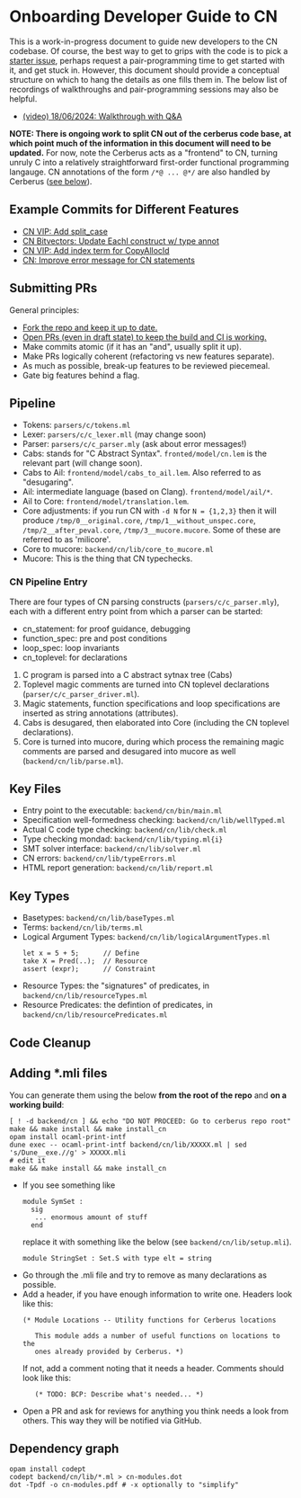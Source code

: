 # Onboarding Developer Guide to CN

This is a work-in-progress document to guide new developers to the CN codebase.
Of course, the best way to get to grips with the code is to pick a [starter
issue](https://github.com/orgs/GaloisInc/projects/23/views/9?filterQuery=label%3Acn+is%3Aopen+expertise%3Aonboarding),
perhaps request a pair-programming time to get started with it, and get stuck
in. However, this document should provide a conceptual structure on which to
hang the details as one fills them in. The below list of recordings of
walkthroughs and pair-programming sessions may also be helpful.

* [(video) 18/06/2024: Walkthrough with Q&A](https://drive.google.com/file/d/15aoDeTGtcx_JbESEli6aICcSC5eo8fEV/view?usp=sharing)

**NOTE: There is ongoing work to split CN out of the cerberus code base, at
which point much of the information in this document will need to be updated.**
For now, note the Cerberus acts as a "frontend" to CN, turning unruly C into a
relatively straightforward first-order functional programming langauge. CN
annotations of the form `/*@ ... @*/` are also handled by Cerberus ([see
below](#cn-pipeline-entry)).

## Example Commits for Different Features

* [CN VIP: Add split_case](https://github.com/rems-project/cerberus/commit/67e60e701fefbcfb6c581a6c18eb2355a277afc4)
* [CN Bitvectors: Update EachI construct w/ type annot](https://github.com/rems-project/cerberus/commit/79ddfa37fd199a147e6f4f55e2d5b73cea6b9d83)
* [CN VIP: Add index term for CopyAllocId](https://github.com/rems-project/cerberus/commit/4081026bd0e9a27ad536e31713766cb275242d73)
* [CN: Improve error message for CN statements](https://github.com/rems-project/cerberus/commit/39cbf5ccd9aced4c6eef9cbc9dfecd0bcd6c7eb9)

## Submitting PRs

General principles:

* [Fork the repo and keep it up to date.](https://github.com/rems-project/cerberus/blob/master/backend/cn/CONTRIBUTING.md#fork-the-repo)
* [Open PRs (even in draft state) to keep the build and CI is working.](https://github.com/rems-project/cerberus/blob/master/backend/cn/CONTRIBUTING.md#create-a-pr-and-get-it-reviewed)
* Make commits atomic (if it has an "and", usually split it up).
* Make PRs logically coherent (refactoring vs new features separate).
* As much as possible, break-up features to be reviewed piecemeal.
* Gate big features behind a flag.

## Pipeline

* Tokens: `parsers/c/tokens.ml`
* Lexer: `parsers/c/c_lexer.mll` (may change soon)
* Parser: `parsers/c/c_parser.mly` (ask about error messages!)
* Cabs: stands for "C Abstract Syntax". `fronted/model/cn.lem` is the relevant
  part (will change soon).
* Cabs to Ail: `frontend/model/cabs_to_ail.lem`. Also referred to as "desugaring".
* Ail: intermediate language (based on Clang). `frontend/model/ail/*`.
* Ail to Core: `frontend/model/translation.lem`.
* Core adjustments: if you run CN with `-d N` for `N = {1,2,3}` then it will
  produce `/tmp/0__original.core`, `/tmp/1__without_unspec.core`,
  `/tmp/2__after_peval.core`, `/tmp/3__mucore.mucore`. Some of these are referred to as 'milicore'.
* Core to mucore: `backend/cn/lib/core_to_mucore.ml`
* Mucore: This is the thing that CN typechecks.

### CN Pipeline Entry

There are four types of CN parsing constructs (`parsers/c/c_parser.mly`), each
with a different entry point from which a parser can be started:
- cn\_statement: for proof guidance, debugging
- function\_spec: pre and post conditions
- loop\_spec: loop invariants
- cn\_toplevel: for declarations

1. C program is parsed into a C abstract sytnax tree (Cabs)
2. Toplevel magic comments are turned into CN toplevel declarations (`parser/c/c_parser_driver.ml`).
3. Magic statements, function specifications and loop specifications are
  inserted as string annotations (attributes).
4. Cabs is desugared, then elaborated into Core (including the CN toplevel declarations).
5. Core is turned into mucore, during which process the remaining magic
  comments are parsed and desugared into mucore as well (`backend/cn/lib/parse.ml`).

## Key Files

* Entry point to the executable: `backend/cn/bin/main.ml`
* Specification well-formedness checking: `backend/cn/lib/wellTyped.ml`
* Actual C code type checking: `backend/cn/lib/check.ml`
* Type checking mondad: `backend/cn/lib/typing.ml{i}`
* SMT solver interface: `backend/cn/lib/solver.ml`
* CN errors: `backend/cn/lib/typeErrors.ml`
* HTML report generation: `backend/cn/lib/report.ml`

## Key Types

* Basetypes: `backend/cn/lib/baseTypes.ml`
* Terms: `backend/cn/lib/terms.ml`
* Logical Argument Types: `backend/cn/lib/logicalArgumentTypes.ml`
    ```
    let x = 5 + 5;      // Define
    take X = Pred(..);  // Resource
    assert (expr);      // Constraint
    ```
* Resource Types: the "signatures" of predicates, in `backend/cn/lib/resourceTypes.ml`
* Resource Predicates: the defintion of predicates, in `backend/cn/lib/resourcePredicates.ml`

## Code Cleanup

## Adding \*.mli files

You can generate them using the below **from the root of the repo** and **on a working build**:
``` 
[ ! -d backend/cn ] && echo "DO NOT PROCEED: Go to cerberus repo root" 
make && make install && make install_cn
opam install ocaml-print-intf
dune exec -- ocaml-print-intf backend/cn/lib/XXXXX.ml | sed 's/Dune__exe.//g' > XXXXX.mli
# edit it
make && make install && make install_cn
```

* If you see something like
  ```
  module SymSet :
    sig
     ... enormous amount of stuff
    end
  ```
  replace it with something like the below (see `backend/cn/lib/setup.mli`).
  ```
  module StringSet : Set.S with type elt = string
  ```
* Go through the .mli file and try to remove as many declarations as
  possible.
* Add a header, if you have enough information to write one.
  Headers look like this:
  ```
  (* Module Locations -- Utility functions for Cerberus locations
 
     This module adds a number of useful functions on locations to the
     ones already provided by Cerberus. *)
  ```
  If not, add a comment noting that it needs a header.  Comments
  should look like this:
  ```
     (* TODO: BCP: Describe what's needed... *)
  ```
* Open a PR and ask for reviews for anything you think needs a look from others.
  This way they will be notified via GitHub.

## Dependency graph

```
opam install codept
codept backend/cn/lib/*.ml > cn-modules.dot
dot -Tpdf -o cn-modules.pdf # -x optionally to "simplify"
```


